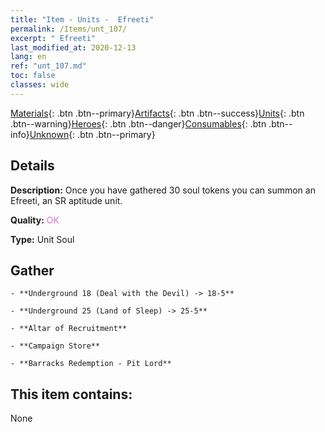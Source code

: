 ```yaml
---
title: "Item - Units -  Efreeti"
permalink: /Items/unt_107/
excerpt: " Efreeti"
last_modified_at: 2020-12-13
lang: en
ref: "unt_107.md"
toc: false
classes: wide
---
```

 [Materials](/Items/){: .btn .btn--primary}[Artifacts](/Items/Artifacts/){: .btn .btn--success}[Units](/Items/Units/){: .btn .btn--warning}[Heroes](/Items/Heroes/){: .btn .btn--danger}[Consumables](/Items/Consumables/){: .btn .btn--info}[Unknown](/Items/Unknown/){: .btn .btn--primary}

## Details
 **Description:** Once you have gathered 30 soul tokens you can summon an Efreeti, an SR aptitude unit.

 **Quality:** <span style="color: #DA70D6">OK</span>

 **Type:** Unit Soul

## Gather

    - **Underground 18 (Deal with the Devil) -> 18-5** 

    - **Underground 25 (Land of Sleep) -> 25-5** 

    - **Altar of Recruitment** 

    - **Campaign Store** 

    - **Barracks Redemption - Pit Lord** 



## This item contains:

  None

